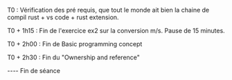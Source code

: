 T0 :
Vérification des pré requis, que tout le monde ait bien la chaine de compil rust + vs code + rust extension.

T0 + 1h15 : Fin de l'exercice ex2 sur la conversion m/s. Pause de 15 minutes.

T0 + 2h00 : Fin de Basic programming concept

T0 + 2h30 : Fin du "Ownership and reference"

---- Fin de séance

